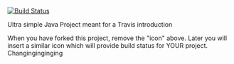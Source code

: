 [![Build Status](https://travis-ci.org/cph-ms782/travisGettingStarted.svg?branch=master)](https://travis-ci.org/cph-ms782/travisGettingStarted)

Ultra simple Java Project meant for a Travis introduction

When you have forked this project, remove the "icon" above. Later you will insert a similar icon which will provide build status for YOUR project.
Changinginginging
